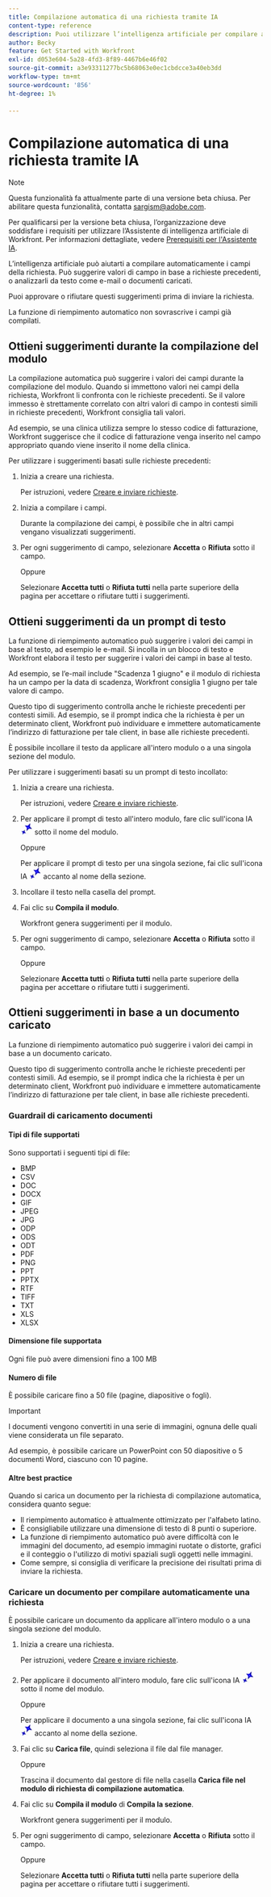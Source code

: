 ```yaml
---
title: Compilazione automatica di una richiesta tramite IA
content-type: reference
description: Puoi utilizzare l’intelligenza artificiale per compilare automaticamente i campi della richiesta.
author: Becky
feature: Get Started with Workfront
exl-id: d053e604-5a28-4fd3-8f89-4467b6e46f02
source-git-commit: a3e93311277bc5b68063e0ec1cbdcce3a40eb3dd
workflow-type: tm+mt
source-wordcount: '856'
ht-degree: 1%

---
```


# Compilazione automatica di una richiesta tramite IA

>[!NOTE]
>
>Questa funzionalità fa attualmente parte di una versione beta chiusa. Per abilitare questa funzionalità, contatta sargism@adobe.com.
>
>Per qualificarsi per la versione beta chiusa, l’organizzazione deve soddisfare i requisiti per utilizzare l’Assistente di intelligenza artificiale di Workfront. Per informazioni dettagliate, vedere [Prerequisiti per l&#39;Assistente IA](/help/quicksilver/workfront-basics/ai-assistant/ai-assistant-overview.md#prerequisites-to-ai-assistant).

L’intelligenza artificiale può aiutarti a compilare automaticamente i campi della richiesta. Può suggerire valori di campo in base a richieste precedenti, o analizzarli da testo come e-mail o documenti caricati.

Puoi approvare o rifiutare questi suggerimenti prima di inviare la richiesta.

La funzione di riempimento automatico non sovrascrive i campi già compilati.

## Ottieni suggerimenti durante la compilazione del modulo

La compilazione automatica può suggerire i valori dei campi durante la compilazione del modulo. Quando si immettono valori nei campi della richiesta, Workfront li confronta con le richieste precedenti. Se il valore immesso è strettamente correlato con altri valori di campo in contesti simili in richieste precedenti, Workfront consiglia tali valori.

Ad esempio, se una clinica utilizza sempre lo stesso codice di fatturazione, Workfront suggerisce che il codice di fatturazione venga inserito nel campo appropriato quando viene inserito il nome della clinica.

Per utilizzare i suggerimenti basati sulle richieste precedenti:

1. Inizia a creare una richiesta.

   Per istruzioni, vedere [Creare e inviare richieste](/help/quicksilver/manage-work/requests/create-requests/create-submit-requests.md).

1. Inizia a compilare i campi.

   Durante la compilazione dei campi, è possibile che in altri campi vengano visualizzati suggerimenti.

1. Per ogni suggerimento di campo, selezionare **Accetta** o **Rifiuta** sotto il campo.

   Oppure

   Selezionare **Accetta tutti** o **Rifiuta tutti** nella parte superiore della pagina per accettare o rifiutare tutti i suggerimenti.

## Ottieni suggerimenti da un prompt di testo

La funzione di riempimento automatico può suggerire i valori dei campi in base al testo, ad esempio le e-mail. Si incolla in un blocco di testo e Workfront elabora il testo per suggerire i valori dei campi in base al testo.

Ad esempio, se l’e-mail include &quot;Scadenza 1 giugno&quot; e il modulo di richiesta ha un campo per la data di scadenza, Workfront consiglia 1 giugno per tale valore di campo.

Questo tipo di suggerimento controlla anche le richieste precedenti per contesti simili. Ad esempio, se il prompt indica che la richiesta è per un determinato client, Workfront può individuare e immettere automaticamente l’indirizzo di fatturazione per tale client, in base alle richieste precedenti.

È possibile incollare il testo da applicare all&#39;intero modulo o a una singola sezione del modulo.

Per utilizzare i suggerimenti basati su un prompt di testo incollato:

1. Inizia a creare una richiesta.

   Per istruzioni, vedere [Creare e inviare richieste](/help/quicksilver/manage-work/requests/create-requests/create-submit-requests.md).

1. Per applicare il prompt di testo all&#39;intero modulo, fare clic sull&#39;icona IA ![Icona IA](assets/request-prompt-icon.png) sotto il nome del modulo.

   Oppure

   Per applicare il prompt di testo per una singola sezione, fai clic sull&#39;icona IA ![icona IA](assets/request-prompt-icon.png) accanto al nome della sezione.

1. Incollare il testo nella casella del prompt.
1. Fai clic su **Compila il modulo**.

   Workfront genera suggerimenti per il modulo.
1. Per ogni suggerimento di campo, selezionare **Accetta** o **Rifiuta** sotto il campo.

   Oppure

   Selezionare **Accetta tutti** o **Rifiuta tutti** nella parte superiore della pagina per accettare o rifiutare tutti i suggerimenti.

## Ottieni suggerimenti in base a un documento caricato

La funzione di riempimento automatico può suggerire i valori dei campi in base a un documento caricato.

Questo tipo di suggerimento controlla anche le richieste precedenti per contesti simili. Ad esempio, se il prompt indica che la richiesta è per un determinato client, Workfront può individuare e immettere automaticamente l’indirizzo di fatturazione per tale client, in base alle richieste precedenti.

### Guardrail di caricamento documenti

#### Tipi di file supportati

Sono supportati i seguenti tipi di file:

* BMP
* CSV
* DOC
* DOCX
* GIF
* JPEG
* JPG
* ODP
* ODS
* ODT
* PDF
* PNG
* PPT
* PPTX
* RTF
* TIFF
* TXT
* XLS
* XLSX

#### Dimensione file supportata

Ogni file può avere dimensioni fino a 100 MB

#### Numero di file

È possibile caricare fino a 50 file (pagine, diapositive o fogli).

>[!IMPORTANT]
>
>I documenti vengono convertiti in una serie di immagini, ognuna delle quali viene considerata un file separato.
>
>Ad esempio, è possibile caricare un PowerPoint con 50 diapositive o 5 documenti Word, ciascuno con 10 pagine.

#### Altre best practice

Quando si carica un documento per la richiesta di compilazione automatica, considera quanto segue:

* Il riempimento automatico è attualmente ottimizzato per l&#39;alfabeto latino.
* È consigliabile utilizzare una dimensione di testo di 8 punti o superiore.
* La funzione di riempimento automatico può avere difficoltà con le immagini del documento, ad esempio immagini ruotate o distorte, grafici e il conteggio o l&#39;utilizzo di motivi spaziali sugli oggetti nelle immagini.
* Come sempre, si consiglia di verificare la precisione dei risultati prima di inviare la richiesta.

### Caricare un documento per compilare automaticamente una richiesta

È possibile caricare un documento da applicare all&#39;intero modulo o a una singola sezione del modulo.

1. Inizia a creare una richiesta.

   Per istruzioni, vedere [Creare e inviare richieste](/help/quicksilver/manage-work/requests/create-requests/create-submit-requests.md).

1. Per applicare il documento all&#39;intero modulo, fare clic sull&#39;icona IA ![Icona IA](assets/request-prompt-icon.png) sotto il nome del modulo.

   Oppure

   Per applicare il documento a una singola sezione, fai clic sull&#39;icona IA ![icona IA](assets/request-prompt-icon.png) accanto al nome della sezione.

1. Fai clic su **Carica file**, quindi seleziona il file dal file manager.

   Oppure

   Trascina il documento dal gestore di file nella casella **Carica file nel modulo di richiesta di compilazione automatica**.
1. Fai clic su **Compila il modulo** di **Compila la sezione**.

   Workfront genera suggerimenti per il modulo.
1. Per ogni suggerimento di campo, selezionare **Accetta** o **Rifiuta** sotto il campo.

   Oppure

   Selezionare **Accetta tutti** o **Rifiuta tutti** nella parte superiore della pagina per accettare o rifiutare tutti i suggerimenti.

